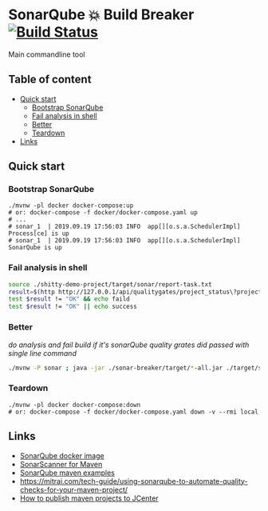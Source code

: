 # SonarQube 💥 Build Breaker [![Build Status](https://travis-ci.org/daggerok/sonar-quality-gates-build-breaker.svg?branch=master)](https://travis-ci.org/daggerok/sonar-quality-gates-build-breaker)
Main commandline tool

## Table of content

* [Quick start](#Quick-start)
  * [Bootstrap SonarQube](#Bootstrap-SonarQube)
  * [Fail analysis in shell](#Fail-analysis-in-shell)
  * [Better](#Better)
  * [Teardown](#Teardown)
* [Links](#links)

## Quick start

### Bootstrap SonarQube

```shell script
./mvnw -pl docker docker-compose:up
# or: docker-compose -f docker/docker-compose.yaml up
# ...
# sonar_1  | 2019.09.19 17:56:03 INFO  app[][o.s.a.SchedulerImpl] Process[ce] is up
# sonar_1  | 2019.09.19 17:56:03 INFO  app[][o.s.a.SchedulerImpl] SonarQube is up
```

### Fail analysis in shell

```bash
source ./shitty-demo-project/target/sonar/report-task.txt
result=$(http http://127.0.0.1/api/qualitygates/project_status\?projectKey\=com.example:shitty-demo-project | jq -r '.projectStatus.status')
test $result != "OK" && echo faild
test $result != "OK" || echo success
```

### Better

_do analysis and fail build if it's sonarQube quality grates did passed with single line command_

```bash
./mvnw -P sonar ; java -jar ./sonar-breaker/target/*-all.jar ./target/sonar/report-task.txt
```

### Teardown

```shell script
./mvnw -pl docker docker-compose:down
# or: docker-compose -f docker/docker-compose.yaml down -v --rmi local
```

## Links

* [SonarQube docker image](https://hub.docker.com/_/sonarqube/)
* [SonarScanner for Maven](https://docs.sonarqube.org/latest/analysis/scan/sonarscanner-for-maven/)
* [SonarQube maven examples](https://github.com/SonarSource/sonar-scanning-examples/tree/master/sonarqube-scanner-maven)
* https://mitrai.com/tech-guide/using-sonarqube-to-automate-quality-checks-for-your-maven-project/
* [How to publish maven projects to JCenter](https://github.com/daggerok/publish-maven-project-to-jcenter)
